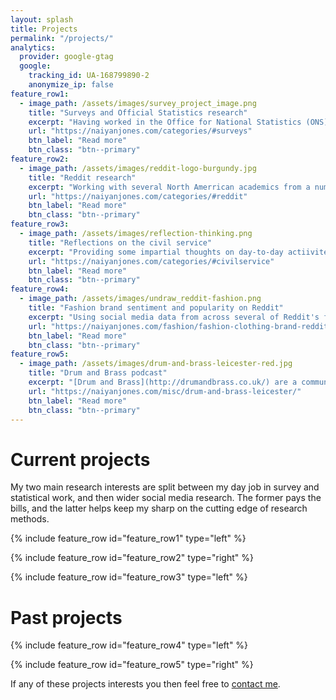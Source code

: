 ```yaml
---
layout: splash
title: Projects
permalink: "/projects/"
analytics:
  provider: google-gtag
  google:
    tracking_id: UA-168799890-2
    anonymize_ip: false
feature_row1:
  - image_path: /assets/images/survey_project_image.png
    title: "Surveys and Official Statistics research"
    excerpt: "Having worked in the Office for National Statistics (ONS) in the production of economic national statistics and some of the largest surveys carried out in government I will be outlining some of my experience and takeaways. I will be covering some of the typical topics of survyes, general research, and also the practical operational aspects of carrying out large surveys at scale."
    url: "https://naiyanjones.com/categories/#surveys"
    btn_label: "Read more"
    btn_class: "btn--primary"
feature_row2:
  - image_path: /assets/images/reddit-logo-burgundy.jpg
    title: "Reddit research"
    excerpt: "Working with several North Amerrican academics from a number of fields I have published three systematic reviews on the social media platform Reddit. With [Nicholas Proferes](https://scholar.google.com/citations?user=iJwn4IkAAAAJ&hl=en), [Michael Zimmer](https://scholar.google.com/citations?user=BjpDtPYAAAAJ&hl=en), [Sarah Gilbert](https://scholar.google.ca/citations?user=mUWci5sAAAAJ&hl=en) and [Casey Fiesler](https://scholar.google.com/citations?user=D9LfKkAe7d0C&hl=en)I have published a [systemtic overview of dispclines, approaches, methods and ethics](https://journals.sagepub.com/doi/10.1177/20563051211019004) and a deeper dive on [ethical considerations in Reddit research](https://dl.acm.org/doi/10.1145/3633070). separately with [Dr Rebecca Britt](https://rebeccakbritt.com/) from the University of Alabama I have published about [trends and challenges with Reddit and health communication research](https://doi.org/10.1177/20570473231209075)."
    url: "https://naiyanjones.com/categories/#reddit"
    btn_label: "Read more"
    btn_class: "btn--primary"
feature_row3:
  - image_path: /assets/images/reflection-thinking.png
    title: "Reflections on the civil service"
    excerpt: "Providing some impartial thoughts on day-to-day actiivites or career aspiration in the civil service. For example, what are the differences analytical professions in the civil service? Why isn't there a data science profession, but there is for social researchers, in the civil service? And a few tips from moving to academia to the civil service."
    url: "https://naiyanjones.com/categories/#civilservice"
    btn_label: "Read more"
    btn_class: "btn--primary"
feature_row4:
  - image_path: /assets/images/undraw_reddit-fashion.png
    title: "Fashion brand sentiment and popularity on Reddit"
    excerpt: "Using social media data from across several of Reddit's fashion communities I am investigating the most popular fashion brands over time using machine learning. I am using Python to conduct sentiment analysis and topic modelling to identify how brands are discussed and their popularity approximately over 10 years."
    url: "https://naiyanjones.com/fashion/fashion-clothing-brand-reddit-study/"
    btn_label: "Read more"
    btn_class: "btn--primary"
feature_row5:
  - image_path: /assets/images/drum-and-brass-leicester-red.jpg
    title: "Drum and Brass podcast"
    excerpt: "[Drum and Brass](http://drumandbrass.co.uk/) are a community group producing two podcasts funded by Leicester City Council and National Lottery Fund to increase the health and wellbeing of the elderly in care homes. I am researching and writing content on the positive effect of music on elderly people’s health and wellbeing for the podcast and also recording outcomes and evidence for the funder’s impact assessments."
    url: "https://naiyanjones.com/misc/drum-and-brass-leicester/"
    btn_label: "Read more"
    btn_class: "btn--primary"    
---
```


# Current projects

My two main research interests are split between my day job in survey and statistical work, and then wider social media research. The former pays the bills, and the latter helps keep my sharp on the cutting edge of research methods.

{% include feature_row id="feature_row1" type="left" %}

{% include feature_row id="feature_row2" type="right" %}

{% include feature_row id="feature_row3" type="left" %}

# Past projects

{% include feature_row id="feature_row4" type="left" %}

{% include feature_row id="feature_row5" type="right" %}

If any of these projects interests you then feel free to [contact me](/contact/).